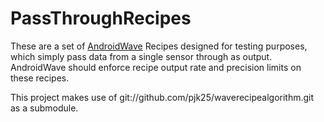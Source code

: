 PassThroughRecipes
==================

These are a set of [AndroidWave](https://github.com/pjk25/AndroidWave) Recipes
designed for testing purposes, which simply pass data from a single sensor
through as output. AndroidWave should enforce recipe output rate and precision
limits on these recipes.

This project makes use of git://github.com/pjk25/waverecipealgorithm.git as a
submodule.
